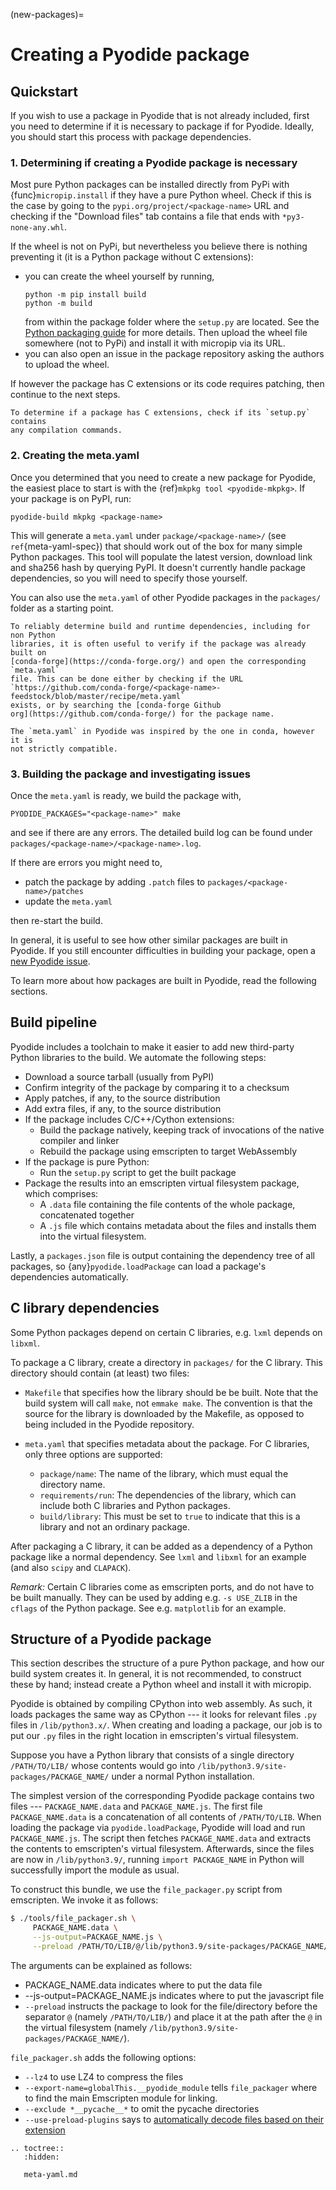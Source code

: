 (new-packages)=

# Creating a Pyodide package

## Quickstart

If you wish to use a package in Pyodide that is not already included, first you
need to determine if it is necessary to package if for Pyodide. Ideally, you
should start this process with package dependencies.

### 1. Determining if creating a Pyodide package is necessary

Most pure Python packages can be installed directly from PyPi with
{func}`micropip.install` if they have a pure Python wheel. Check if this is the
case by going to the `pypi.org/project/<package-name>` URL and checking if the
"Download files" tab contains a file that ends with `*py3-none-any.whl`.

If the wheel is not on PyPi, but nevertheless you believe there is nothing
preventing it (it is a Python package without C extensions):

- you can create the wheel yourself by running,
  ```
  python -m pip install build
  python -m build
  ```
  from within the package folder where the `setup.py`
  are located. See the [Python packaging
  guide](https://packaging.python.org/tutorials/packaging-projects/#generating-distribution-archives)
  for more details.
  Then upload the wheel file somewhere (not to PyPi) and install it with
  micropip via its URL.
- you can also open an issue in the package repository asking the
  authors to upload the wheel.

If however the package has C extensions or its code requires patching, then
continue to the next steps.

```{note}
To determine if a package has C extensions, check if its `setup.py` contains
any compilation commands.
```

### 2. Creating the meta.yaml

Once you determined that you need to create a new package for Pyodide, the
easiest place to start is with the {ref}`mkpkg tool <pyodide-mkpkg>`. If your
package is on PyPI, run:

`pyodide-build mkpkg <package-name>`

This will generate a `meta.yaml` under `package/<package-name>/` (see
`ref`{meta-yaml-spec}) that should work out of the box for many simple Python
packages. This tool will populate the latest version, download link and sha256
hash by querying PyPI. It doesn't currently handle package dependencies, so you
will need to specify those yourself.

You can also use the `meta.yaml` of other Pyodide packages in the `packages/`
folder as a starting point.

```{note}
To reliably determine build and runtime dependencies, including for non Python
libraries, it is often useful to verify if the package was already built on
[conda-forge](https://conda-forge.org/) and open the corresponding `meta.yaml`
file. This can be done either by checking if the URL
`https://github.com/conda-forge/<package-name>-feedstock/blob/master/recipe/meta.yaml`
exists, or by searching the [conda-forge Github
org](https://github.com/conda-forge/) for the package name.

The `meta.yaml` in Pyodide was inspired by the one in conda, however it is
not strictly compatible.
```

### 3. Building the package and investigating issues

Once the `meta.yaml` is ready, we build the package with,

```
PYODIDE_PACKAGES="<package-name>" make
```

and see if there are any errors. The detailed build log can be found under
`packages/<package-name>/<package-name>.log`.

If there are errors you might need to,

- patch the package by adding `.patch` files to `packages/<package-name>/patches`
- update the `meta.yaml`

then re-start the build.

In general, it is useful to see how other similar packages are built in Pyodide.
If you still encounter difficulties in building your package, open a [new Pyodide
issue](https://github.com/pyodide/pyodide/issues).

To learn more about how packages are built in Pyodide, read the following
sections.

## Build pipeline

Pyodide includes a toolchain to make it easier to add new third-party Python
libraries to the build. We automate the following steps:

- Download a source tarball (usually from PyPI)
- Confirm integrity of the package by comparing it to a checksum
- Apply patches, if any, to the source distribution
- Add extra files, if any, to the source distribution
- If the package includes C/C++/Cython extensions:
  - Build the package natively, keeping track of invocations of the native
    compiler and linker
  - Rebuild the package using emscripten to target WebAssembly
- If the package is pure Python:
  - Run the `setup.py` script to get the built package
- Package the results into an emscripten virtual filesystem package, which
  comprises:
  - A `.data` file containing the file contents of the whole package,
    concatenated together
  - A `.js` file which contains metadata about the files and installs them into
    the virtual filesystem.

Lastly, a `packages.json` file is output containing the dependency tree of all
packages, so {any}`pyodide.loadPackage` can
load a package's dependencies automatically.

## C library dependencies

Some Python packages depend on certain C libraries, e.g. `lxml` depends on
`libxml`.

To package a C library, create a directory in `packages/` for the C library.
This directory should contain (at least) two files:

- `Makefile` that specifies how the library should be be built. Note that the
  build system will call `make`, not `emmake make`. The convention is that the
  source for the library is downloaded by the Makefile, as opposed to being
  included in the Pyodide repository.

- `meta.yaml` that specifies metadata about the package. For C libraries, only
  three options are supported:

  - `package/name`: The name of the library, which must equal the directory
    name.
  - `requirements/run`: The dependencies of the library, which can include both
    C libraries and Python packages.
  - `build/library`: This must be set to `true` to indicate that this is a
    library and not an ordinary package.

After packaging a C library, it can be added as a dependency of a Python
package like a normal dependency. See `lxml` and `libxml` for an example (and
also `scipy` and `CLAPACK`).

_Remark:_ Certain C libraries come as emscripten ports, and do not have to be
built manually. They can be used by adding e.g. `-s USE_ZLIB` in the `cflags`
of the Python package. See e.g. `matplotlib` for an example.

## Structure of a Pyodide package

This section describes the structure of a pure Python package, and how our
build system creates it. In general, it is not recommended, to construct these
by hand; instead create a Python wheel and install it with micropip.

Pyodide is obtained by compiling CPython into web assembly. As such, it loads
packages the same way as CPython --- it looks for relevant files `.py` files in
`/lib/python3.x/`. When creating and loading a package, our job is to put our
`.py` files in the right location in emscripten's virtual filesystem.

Suppose you have a Python library that consists of a single directory
`/PATH/TO/LIB/` whose contents would go into
`/lib/python3.9/site-packages/PACKAGE_NAME/` under a normal Python
installation.

The simplest version of the corresponding Pyodide package contains two files
--- `PACKAGE_NAME.data` and `PACKAGE_NAME.js`. The first file
`PACKAGE_NAME.data` is a concatenation of all contents of `/PATH/TO/LIB`. When
loading the package via `pyodide.loadPackage`, Pyodide will load and run
`PACKAGE_NAME.js`. The script then fetches `PACKAGE_NAME.data` and extracts the
contents to emscripten's virtual filesystem. Afterwards, since the files are
now in `/lib/python3.9/`, running `import PACKAGE_NAME` in Python will
successfully import the module as usual.

To construct this bundle, we use the `file_packager.py` script from emscripten.
We invoke it as follows:

```sh
$ ./tools/file_packager.sh \
     PACKAGE_NAME.data \
     --js-output=PACKAGE_NAME.js \
     --preload /PATH/TO/LIB/@/lib/python3.9/site-packages/PACKAGE_NAME/
```

The arguments can be explained as follows:

- PACKAGE_NAME.data indicates where to put the data file
- --js-output=PACKAGE_NAME.js indicates where to put the javascript file
- `--preload` instructs the package to look for the
  file/directory before the separator `@` (namely `/PATH/TO/LIB/`) and place
  it at the path after the `@` in the virtual filesystem (namely
  `/lib/python3.9/site-packages/PACKAGE_NAME/`).

`file_packager.sh` adds the following options:

- `--lz4` to use LZ4 to compress the files
- `--export-name=globalThis.__pyodide_module` tells `file_packager` where to find the main Emscripten
  module for linking.
- `--exclude *__pycache__*` to omit the pycache directories
- `--use-preload-plugins` says to [automatically decode files based on their
  extension](https://emscripten.org/docs/porting/files/packaging_files.html#preloading-files)

```{eval-rst}
.. toctree::
   :hidden:

   meta-yaml.md
```
